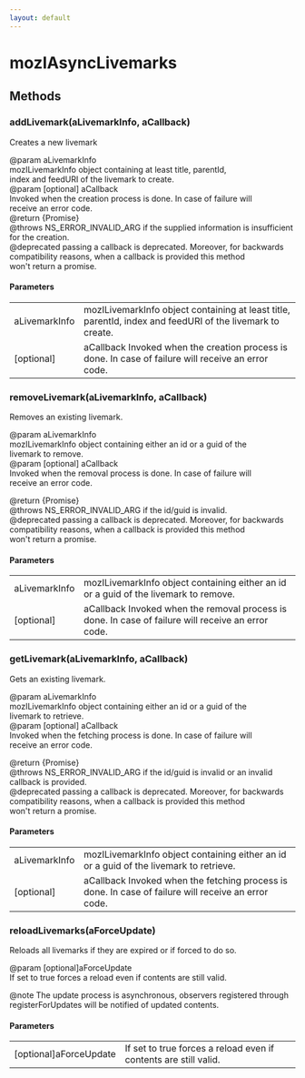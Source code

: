 ```yaml
---
layout: default
---
```


# mozIAsyncLivemarks #

## Methods ##

### addLivemark(aLivemarkInfo, aCallback) ###
  
Creates a new livemark  
  
@param aLivemarkInfo  
       mozILivemarkInfo object containing at least title, parentId,  
       index and feedURI of the livemark to create.  
@param [optional] aCallback  
       Invoked when the creation process is done.  In case of failure will  
       receive an error code.  
@return {Promise}  
@throws NS_ERROR_INVALID_ARG if the supplied information is insufficient  
        for the creation.  
@deprecated passing a callback is deprecated. Moreover, for backwards  
            compatibility reasons, when a callback is provided this method  
            won't return a promise.  
  

#### Parameters ####

<table>

<tr>
<td>aLivemarkInfo</td>
<td>       mozILivemarkInfo object containing at least title, parentId,  
       index and feedURI of the livemark to create.  
</td>
</tr>

<tr>
<td>[optional]</td>
<td>aCallback  
       Invoked when the creation process is done.  In case of failure will  
       receive an error code.  
</td>
</tr>

</table>

### removeLivemark(aLivemarkInfo, aCallback) ###
  
Removes an existing livemark.  
  
@param aLivemarkInfo  
       mozILivemarkInfo object containing either an id or a guid of the  
       livemark to remove.  
@param [optional] aCallback  
       Invoked when the removal process is done.  In case of failure will  
       receive an error code.  
  
@return {Promise}  
@throws NS_ERROR_INVALID_ARG if the id/guid is invalid.  
@deprecated passing a callback is deprecated. Moreover, for backwards  
            compatibility reasons, when a callback is provided this method  
            won't return a promise.  
  

#### Parameters ####

<table>

<tr>
<td>aLivemarkInfo</td>
<td>       mozILivemarkInfo object containing either an id or a guid of the  
       livemark to remove.  
</td>
</tr>

<tr>
<td>[optional]</td>
<td>aCallback  
       Invoked when the removal process is done.  In case of failure will  
       receive an error code.  
</td>
</tr>

</table>

### getLivemark(aLivemarkInfo, aCallback) ###
  
Gets an existing livemark.  
  
@param aLivemarkInfo  
       mozILivemarkInfo object containing either an id or a guid of the  
       livemark to retrieve.  
@param [optional] aCallback  
       Invoked when the fetching process is done.  In case of failure will  
       receive an error code.  
  
@return {Promise}  
@throws NS_ERROR_INVALID_ARG if the id/guid is invalid or an invalid  
        callback is provided.  
@deprecated passing a callback is deprecated. Moreover, for backwards  
            compatibility reasons, when a callback is provided this method  
            won't return a promise.  
  

#### Parameters ####

<table>

<tr>
<td>aLivemarkInfo</td>
<td>       mozILivemarkInfo object containing either an id or a guid of the  
       livemark to retrieve.  
</td>
</tr>

<tr>
<td>[optional]</td>
<td>aCallback  
       Invoked when the fetching process is done.  In case of failure will  
       receive an error code.  
</td>
</tr>

</table>

### reloadLivemarks(aForceUpdate) ###
  
Reloads all livemarks if they are expired or if forced to do so.  
  
@param [optional]aForceUpdate  
       If set to true forces a reload even if contents are still valid.  
  
@note The update process is asynchronous, observers registered through  
      registerForUpdates will be notified of updated contents.  
  

#### Parameters ####

<table>

<tr>
<td>[optional]aForceUpdate</td>
<td>       If set to true forces a reload even if contents are still valid.  
</td>
</tr>

</table>
